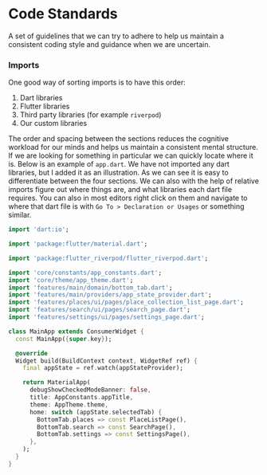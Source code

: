 # Code Standards

A set of guidelines that we can try to adhere to help us maintain a consistent coding style and
guidance when we are uncertain.

### Imports

One good way of sorting imports is to have this order:

1. Dart libraries
2. Flutter libraries
3. Third party libraries (for example `riverpod`)
4. Our custom libraries

The order and spacing between the sections reduces the cognitive workload for our minds and helps us
maintain a consistent mental structure. If we are looking for something in particular we can quickly
locate where it is. Below is an example of `app.dart`. We have not imported any dart libraries, but
I added it as an illustration. As we can see it is easy to differentiate between the four sections.
We can also with the help of relative imports figure out where things are, and what libraries each
dart file requires. You can also in most editors right click on them and navigate to where that dart
file is with `Go To > Declaration or Usages` or something similar.

```dart
import 'dart:io';

import 'package:flutter/material.dart';

import 'package:flutter_riverpod/flutter_riverpod.dart';

import 'core/constants/app_constants.dart';
import 'core/theme/app_theme.dart';
import 'features/main/domain/bottom_tab.dart';
import 'features/main/providers/app_state_provider.dart';
import 'features/places/ui/pages/place_collection_list_page.dart';
import 'features/search/ui/pages/search_page.dart';
import 'features/settings/ui/pages/settings_page.dart';

class MainApp extends ConsumerWidget {
  const MainApp({super.key});

  @override
  Widget build(BuildContext context, WidgetRef ref) {
    final appState = ref.watch(appStateProvider);

    return MaterialApp(
      debugShowCheckedModeBanner: false,
      title: AppConstants.appTitle,
      theme: AppTheme.theme,
      home: switch (appState.selectedTab) {
        BottomTab.places => const PlaceListPage(),
        BottomTab.search => const SearchPage(),
        BottomTab.settings => const SettingsPage(),
      },
    );
  }
}
```